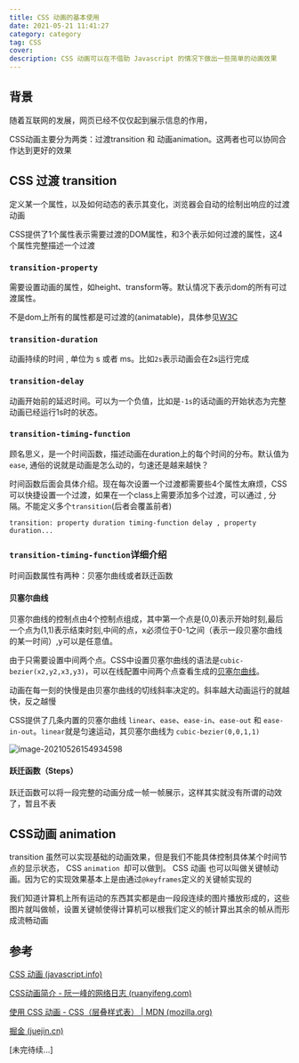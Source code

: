 ```yaml
---
title: CSS 动画的基本使用
date: 2021-05-21 11:41:27
category: category
tag: CSS
cover: 
description: CSS 动画可以在不借助 Javascript 的情况下做出一些简单的动画效果
---
```


## 背景

随着互联网的发展，网页已经不仅仅起到展示信息的作用，

CSS动画主要分为两类：过渡transition 和 动画animation。这两者也可以协同合作达到更好的效果

## CSS 过渡 transition

定义某一个属性，以及如何动态的表示其变化，浏览器会自动的绘制出响应的过渡动画

CSS提供了1个属性表示需要过渡的DOM属性，和3个表示如何过渡的属性，这4个属性完整描述一个过渡

### `transition-property`

需要设置动画的属性，如height、transform等。默认情况下表示dom的所有可过渡属性。

不是dom上所有的属性都是可过渡的(animatable)，具体参见[W3C](http://www.w3.org/TR/css3-transitions/#animatable-properties-)

### `transition-duration`

 动画持续的时间 , 单位为 s 或者 ms。比如`2s`表示动画会在2s运行完成

### `transition-delay`

动画开始前的延迟时间。可以为一个负值，比如是`-1s`的话动画的开始状态为完整动画已经运行1s时的状态。

### `transition-timing-function`

顾名思义，是一个时间函数，描述动画在duration上的每个时间的分布。默认值为`ease`, 通俗的说就是动画是怎么动的，匀速还是越来越快？

时间函数后面会具体介绍。现在每次设置一个过渡都需要些4个属性太麻烦，CSS可以快捷设置一个过渡，如果在一个class上需要添加多个过渡，可以通过 , 分隔。不能定义多个`transition`(后者会覆盖前者)

 `transition: property duration timing-function delay , property duration... `

### `transition-timing-function`详细介绍

时间函数属性有两种：贝塞尔曲线或者跃迁函数

#### 贝塞尔曲线

贝塞尔曲线的控制点由4个控制点组成，其中第一个点是(0,0)表示开始时刻,最后一个点为(1,1)表示结束时刻,中间的点，x必须位于0-1之间（表示一段贝塞尔曲线的某一时间）,y可以是任意值。

由于只需要设置中间两个点。CSS中设置贝塞尔曲线的语法是`cubic-bezier(x2,y2,x3,y3)`，可以在线配置中间两个点查看生成的[贝塞尔曲线](https://cubic-bezier.com/)。

动画在每一刻的快慢是由贝塞尔曲线的切线斜率决定的。斜率越大动画运行的就越快，反之越慢

CSS提供了几条内置的贝塞尔曲线 `linear`、`ease`、`ease-in`、`ease-out` 和 `ease-in-out`。`linear`就是匀速运动，其贝塞尔曲线为 `cubic-bezier(0,0,1,1)`

![image-20210526154934598](http://img.massivejohn.com/image-20210526154934598.png)

#### 跃迁函数（Steps）

跃迁函数可以将一段完整的动画分成一帧一帧展示，这样其实就没有所谓的动效了，暂且不表

## CSS动画 animation

transition 虽然可以实现基础的动画效果，但是我们不能具体控制具体某个时间节点的显示状态， CSS `animation `却可以做到。 CSS 动画 也可以叫做关键帧动画。因为它的实现效果基本上是由通过`@keyframes`定义的关键帧实现的

我们知道计算机上所有运动的东西其实都是由一段段连续的图片播放形成的，这些图片就叫做帧，设置关键帧使得计算机可以根我们定义的帧计算出其余的帧从而形成流畅动画



























## 参考

[CSS 动画 (javascript.info)](https://zh.javascript.info/css-animations)

[CSS动画简介 - 阮一峰的网络日志 (ruanyifeng.com)](http://www.ruanyifeng.com/blog/2014/02/css_transition_and_animation.html)

[使用 CSS 动画 - CSS（层叠样式表） | MDN (mozilla.org)](https://developer.mozilla.org/zh-CN/docs/Web/CSS/CSS_Animations/Using_CSS_animations)

[掘金 (juejin.cn)](https://juejin.cn/post/6844903845470945294)

[未完待续...]